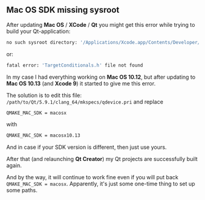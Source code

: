## Mac OS SDK missing sysroot

After updating **Mac OS** / **XCode** / **Qt** you might get this error while trying to build your Qt-application:

``` bash
no such sysroot directory: '/Applications/Xcode.app/Contents/Developer/Platforms/MacOSX.platform/Developer/SDKs/MacOSX10.12.sdk' [-Wmissing-sysroot]
```

or:

``` bash
fatal error: 'TargetConditionals.h' file not found
```

In my case I had everything working on **Mac OS 10.12**, but after updating to **Mac OS 10.13** (and **Xcode 9**) it started to give me this error.

The solution is to edit this file: `/path/to/Qt/5.9.1/clang_64/mkspecs/qdevice.pri` and replace

``` bash
QMAKE_MAC_SDK = macosx
```

with

``` bash
QMAKE_MAC_SDK = macosx10.13
```

And in case if your SDK version is different, then just use yours.

After that (and relaunching **Qt Creator**) my Qt projects are successfully built again.

And by the way, it will continue to work fine even if you will put back `QMAKE_MAC_SDK = macosx`. Apparently, it's just some one-time thing to set up some paths.

